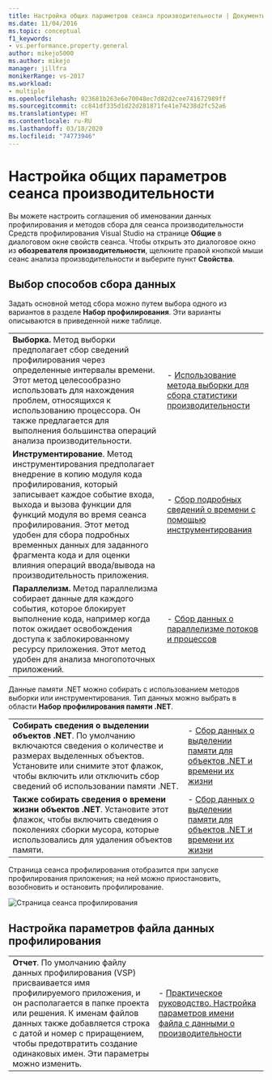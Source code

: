 ```yaml
---
title: Настройка общих параметров сеанса производительности | Документы Майкрософт
ms.date: 11/04/2016
ms.topic: conceptual
f1_keywords:
- vs.performance.property.general
author: mikejo5000
ms.author: mikejo
manager: jillfra
monikerRange: vs-2017
ms.workload:
- multiple
ms.openlocfilehash: 023681b263e6e70048ec7d82d2cee741672989ff
ms.sourcegitcommit: cc841df335d1d22d281871fe41e74238d2fc52a6
ms.translationtype: HT
ms.contentlocale: ru-RU
ms.lasthandoff: 03/18/2020
ms.locfileid: "74773946"
---
```

# <a name="set-general-performance-session-options"></a>Настройка общих параметров сеанса производительности

Вы можете настроить соглашения об именовании данных профилирования и методов сбора для сеанса производительности Средств профилирования Visual Studio на странице **Общие** в диалоговом окне свойств сеанса. Чтобы открыть это диалоговое окно из **обозревателя производительности**, щелкните правой кнопкой мыши сеанс анализа производительности и выберите пункт **Свойства**.

## <a name="choosing-data-collection-methods"></a>Выбор способов сбора данных

Задать основной метод сбора можно путем выбора одного из вариантов в разделе **Набор профилирования**. Эти варианты описываются в приведенной ниже таблице.

|||
|-|-|
|**Выборка.** Метод выборки предполагает сбор сведений профилирования через определенные интервалы времени. Этот метод целесообразно использовать для нахождения проблем, относящихся к использованию процессора. Он также предлагается для выполнения большинства операций анализа производительности.|- [Использование метода выборки для сбора статистики производительности](../profiling/collecting-performance-statistics-by-using-sampling.md)|
|**Инструментирование**. Метод инструментирования предполагает внедрение в копию модуля кода профилирования, который записывает каждое событие входа, выхода и вызова функции для функций модуля во время сеанса профилирования. Этот метод удобен для сбора подробных временных данных для заданного фрагмента кода и для оценки влияния операций ввода/вывода на производительность приложения.|- [Сбор подробных сведений о времени с помощью инструментирования](../profiling/collecting-detailed-timing-data-by-using-instrumentation.md)|
|**Параллелизм.** Метод параллелизма собирает данные для каждого события, которое блокирует выполнение кода, например когда поток ожидает освобождения доступа к заблокированному ресурсу приложения. Этот метод удобен для анализа многопоточных приложений.|- [Сбор данных о параллелизме потоков и процессов](../profiling/collecting-thread-and-process-concurrency-data.md)|

 Данные памяти .NET можно собирать с использованием методов выборки или инструментирования. Тип данных можно выбрать в области **Набор профилирования памяти .NET**.

|||
|-|-|
|**Собирать сведения о выделении объектов .NET**. По умолчанию включаются сведения о количестве и размерах выделенных объектов. Установите или снимите этот флажок, чтобы включить или отключить сбор сведений об использовании памяти .NET. |- [Сбор данных о выделении памяти для объектов .NET и времени их жизни](../profiling/collecting-dotnet-memory-allocation-and-lifetime-data.md)|
|**Также собирать сведения о времени жизни объектов .NET**. Установите этот флажок, чтобы включить сведения о поколениях сборки мусора, которые использовались для удаления объектов памяти.|- [Сбор данных о выделении памяти для объектов .NET и времени их жизни](../profiling/collecting-dotnet-memory-allocation-and-lifetime-data.md) |

 Страница сеанса профилирования отобразится при запуске профилирования приложения; на ней можно приостановить, возобновить и остановить профилирование.

 ![Страница сеанса профилирования](../profiling/media/prof_profilingsessionpage.png "PROF_ProfilingSessionPage")

## <a name="set-profiling-data-file-options"></a>Настройка параметров файла данных профилирования

|||
|-|-|
|**Отчет**. По умолчанию файлу данных профилирования (VSP) присваивается имя профилируемого приложения, и он располагается в папке проекта или решения. К именам файлов данных также добавляется строка с датой и номер с приращением, чтобы предотвратить создание одинаковых имен. Эти параметры можно изменить.|- [Практическое руководство. Настройка параметров имени файла с данными о производительности](../profiling/how-to-set-performance-data-file-name-options.md)|
